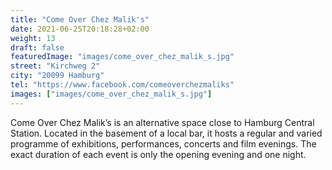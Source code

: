 ```yaml
---
title: "Come Over Chez Malik's"
date: 2021-06-25T20:18:28+02:00
weight: 13
draft: false
featuredImage: "images/come_over_chez_malik_s.jpg"
street: "Kirchweg 2"
city: "20099 Hamburg"
tel: "https://www.facebook.com/comeoverchezmaliks"
images: ["images/come_over_chez_malik_s.jpg"]
---
```


Come Over Chez Malik’s is an alternative space close to Hamburg Central
Station. Located in the basement of a local bar, it hosts a regular and varied
programme of exhibitions, performances, concerts and film evenings. The
exact duration of each event is only the opening evening and one night.
